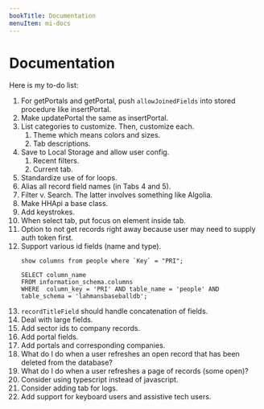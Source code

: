 ```yaml
---
bookTitle: Documentation
menuItem: mi-docs
---
```


# Documentation

Here is my to-do list:

1. For getPortals and getPortal, push `allowJoinedFields` into stored procedure like insertPortal.
1. Make updatePortal the same as insertPortal.
1. List categories to customize. Then, customize each.
    1. Theme which means colors and sizes.
    1. Tab descriptions.
1. Save to Local Storage and allow user config.
    1. Recent filters.
    1. Current tab.
1. Standardize use of for loops.
1. Alias all record field names (in Tabs 4 and 5).
1. Filter v. Search. The latter involves something like Algolia.
1. Make HHApi a base class.
1. Add keystrokes.
1. When select tab, put focus on element inside tab.
1. Option to not get records right away because user may need to supply auth token first.
1. Support various id fields (name and type).
    ``` nonum
    show columns from people where `Key` = "PRI";

    SELECT column_name
    FROM information_schema.columns
    WHERE  column_key = 'PRI' AND table_name = 'people' AND table_schema = 'lahmansbaseballdb';
    ```
1. `recordTitleField` should handle concatenation of fields.
1. Deal with large fields.
1. Add sector ids to company records.
1. Add portal fields.
1. Add portals and corresponding companies.
1. What do I do when a user refreshes an open record that has been deleted from the database?
1. What do I do when a user refreshes a page of records (some open)?
1. Consider using typescript instead of javascript.
1. Consider adding tab for logs.
1. Add support for keyboard users and assistive tech users.
